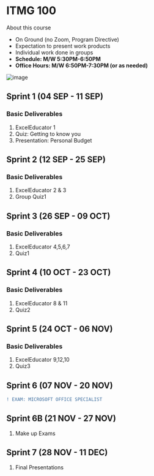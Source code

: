 # ITMG 100

About this course
- On Ground (no Zoom, Program Directive)
- Expectation to present work products
- Individual work done in groups
- **Schedule: M/W 5:30PM-6:50PM**
- **Office Hours: M/W 6:50PM-7:30PM (or as needed)**

![image](https://github.com/user-attachments/assets/da5d9805-4f2f-467b-86cb-4a1fdc067960)


## Sprint 1 (04 SEP - 11 SEP)

### Basic Deliverables
1. ExcelEducator 1
2. Quiz: Getting to know you
3. Presentation: Personal Budget


## Sprint 2 (12 SEP - 25 SEP)

### Basic Deliverables
1. ExcelEducator 2 & 3
2. Group Quiz1

## Sprint 3 (26 SEP - 09 OCT)

### Basic Deliverables
1. ExcelEducator 4,5,6,7
2. Quiz1

## Sprint 4 (10 OCT - 23 OCT)

### Basic Deliverables
1. ExcelEducator 8 & 11
2. Quiz2

## Sprint 5 (24 OCT - 06 NOV)

### Basic Deliverables
1. ExcelEducator 9,12,10
2. Quiz3

## Sprint 6 (07 NOV - 20 NOV)
```diff
! EXAM: MICROSOFT OFFICE SPECIALIST
```

## Sprint 6B (21 NOV - 27 NOV)
1. Make up Exams

## Sprint 7 (28 NOV - 11 DEC)
1. Final Presentations
